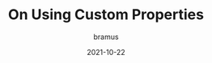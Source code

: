 ---
author: bramus
date: 2021-10-22
permalink: false
publisher: bramusblog
tags:
  - css
  - custom-properties
target_url: https://www.bram.us/2021/10/22/on-using-custom-properties/
title: On Using Custom Properties
---